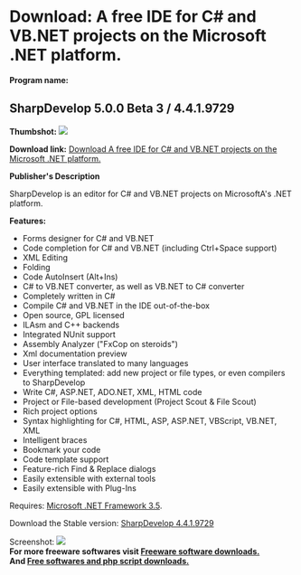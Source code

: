 # Download: A free IDE for C# and VB.NET projects on the Microsoft .NET platform.

**Program name:**

## SharpDevelop 5.0.0 Beta 3 / 4.4.1.9729

  
**Thumbshot:** ![](http://www.freewarefiles.com/screenshot/sharpdevelop_md.jpg)   
  
**Download link:** [Download A free IDE for C# and VB.NET projects on the Microsoft .NET platform.](http://freesoftwares.boysofts.com/SharpDevelop_program_15778.html)  
  


**Publisher's Description**  
  


SharpDevelop is an editor for C# and VB.NET projects on MicrosoftA's .NET platform. 

**Features:**

  * Forms designer for C# and VB.NET 
  * Code completion for C# and VB.NET (including Ctrl+Space support) 
  * XML Editing 
  * Folding 
  * Code AutoInsert (Alt+Ins) 
  * C# to VB.NET converter, as well as VB.NET to C# converter 
  * Completely written in C# 
  * Compile C# and VB.NET in the IDE out-of-the-box 
  * Open source, GPL licensed 
  * ILAsm and C++ backends 
  * Integrated NUnit support 
  * Assembly Analyzer ("FxCop on steroids") 
  * Xml documentation preview 
  * User interface translated to many languages 
  * Everything templated: add new project or file types, or even compilers to SharpDevelop 
  * Write C#, ASP.NET, ADO.NET, XML, HTML code 
  * Project or File-based development (Project Scout & File Scout) 
  * Rich project options 
  * Syntax highlighting for C#, HTML, ASP, ASP.NET, VBScript, VB.NET, XML 
  * Intelligent braces 
  * Bookmark your code 
  * Code template support 
  * Feature-rich Find & Replace dialogs 
  * Easily extensible with external tools 
  * Easily extensible with Plug-Ins 

Requires: [Microsoft .NET Framework 3.5](http://www.freewarefiles.com/Microsoft-NET-Framework-3_program_31320.html). 

Download the Stable version: [SharpDevelop 4.4.1.9729](http://iweb.dl.sourceforge.net/project/sharpdevelop/SharpDevelop%204.x/4.4/SharpDevelop_4.4.1.9729_Setup.msi)

  
  
Screenshot: ![](http://www.freewarefiles.com/screenshot/sharpdevelop.jpg)   
**For more freeware softwares visit [Freeware software downloads.](http://freesoftwares.boysofts.com/)**   
**And [Free softwares and php script downloads.](http://www.boysofts.com/)**
